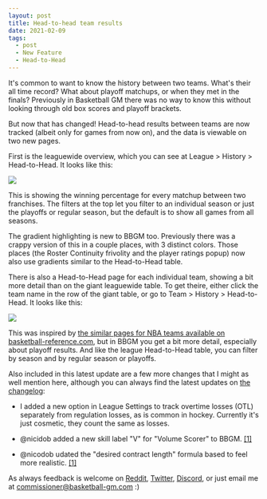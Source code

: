 ```yaml
---
layout: post
title: Head-to-head team results
date: 2021-02-09
tags:
  - post
  - New Feature
  - Head-to-Head
---
```


It's common to want to know the history between two teams. What's their all time record? What about playoff matchups, or when they met in the finals? Previously in Basketball GM there was no way to know this without looking through old box scores and playoff brackets.

But now that has changed! Head-to-head results between teams are now tracked (albeit only for games from now on), and the data is viewable on two new pages.

<!--more-->

First is the leaguewide overview, which you can see at League > History > Head-to-Head. It looks like this:

<a href="/files/head-to-head-1.png"><img src="/files/head-to-head-1.png" class="img-fluid" /></a>

This is showing the winning percentage for every matchup between two franchises. The filters at the top let you filter to an individual season or just the playoffs or regular season, but the default is to show all games from all seasons.

The gradient highlighting is new to BBGM too. Previously there was a crappy version of this in a couple places, with 3 distinct colors. Those places (the Roster Continuity frivolity and the player ratings popup) now also use gradients similar to the Head-to-Head table.

There is also a Head-to-Head page for each individual team, showing a bit more detail than on the giant leaguewide table. To get theire, either click the team name in the row of the giant table, or go to Team > History > Head-to-Head. It looks like this:

<a href="/files/head-to-head-2.png"><img src="/files/head-to-head-2.png" class="img-fluid" /></a>

This was inspired by [the similar pages for NBA teams available on basketball-reference.com](https://www.basketball-reference.com/teams/BOS/head2head.html), but in BBGM you get a bit more detail, especially about playoff results. And like the league Head-to-Head table, you can filter by season and by regular season or playoffs.

Also included in this latest update are a few more changes that I might as well mention here, although you can always find the latest updates on [the changelog](/changelog/):

- I added a new option in League Settings to track overtime losses (OTL) separately from regulation losses, as is common in hockey. Currently it's just cosmetic, they count the same as losses.

- @nicidob added a new skill label "V" for "Volume Scorer" to BBGM. [[1]](https://github.com/dumbmatter/gm-games/pull/357)

- @nicodob udated the "desired contract length" formula based to feel more realistic. [[1]](https://github.com/dumbmatter/gm-games/pull/356)

As always feedback is welcome on [Reddit](https://www.reddit.com/r/BasketballGM/), [Twitter](https://twitter.com/basketball_gm/), [Discord](https://discord.gg/caPFuM9), or just email me at commissioner@basketball-gm.com :)
